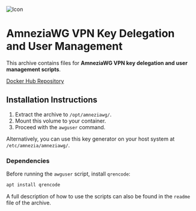 ![Icon](https://docs.amnezia.org/ru/img/logo-with-a-w-glow.svg)
# AmneziaWG VPN Key Delegation and User Management

This archive contains files for **AmneziaWG VPN key delegation and user management scripts**.

[Docker Hub Repository](https://hub.docker.com/repository/docker/metaligh/amneziawg/)

## Installation Instructions

1. Extract the archive to `/opt/amneziawg/`.
2. Mount this volume to your container.
3. Proceed with the `awguser` command.

Alternatively, you can use this key generator on your host system at `/etc/amnezia/amneziawg/`.

### Dependencies

Before running the `awguser` script, install `qrencode`:

```bash
apt install qrencode
```
A full description of how to use the scripts can also be found in the `readme` file of the archive.
